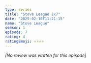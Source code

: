 ```yaml
---
type: series
title: "Stove League 1x7"
date: "2025-02-10T11:21:15"
name: "Stove League"
season: 1
episode: 7
rating: 4
ratingEmoji: ⭐️⭐️⭐️⭐️
---
```


*[No review was written for this episode]*
